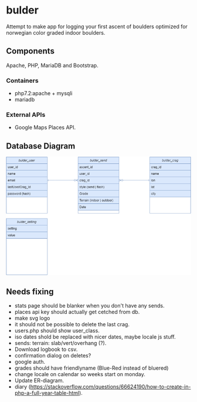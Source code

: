 # bulder
Attempt to make app for logging your first ascent of boulders optimized for norwegian color graded indoor boulders.

## Components
Apache, PHP, MariaDB and Bootstrap.

### Containers
* php7.2:apache + mysqli
* mariadb

### External APIs
* Google Maps Places API.

## Database Diagram
  ![Database diagram](bulder.drawio.png)

## Needs fixing
* stats page should be blanker when you don't have any sends.
* places api key should actually get cetched from db.
* make svg logo
* it should not be possible to delete the last crag.
* users.php should show user_class.
* iso dates shold be replaced with nicer dates, maybe locale js stuff.
* sends: terrain: slab/vert/overhang (?).
* Download logbook to csv.
* confirmation dialog on deletes?
* google auth.
* grades should have friendlyname (Blue-Red instead of bluered)
* change locale on calendar so weeks start on monday.
* Update ER-diagram.
* diary (https://stackoverflow.com/questions/66624190/how-to-create-in-php-a-full-year-table-html).